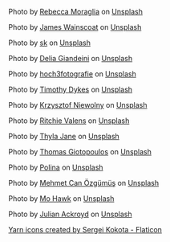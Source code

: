 Photo by <a href="https://unsplash.com/@rebeccamoraglia?utm_content=creditCopyText&utm_medium=referral&utm_source=unsplash">Rebecca Moraglia</a> on <a href="https://unsplash.com/photos/black-damselfly-perched-on-brown-plant-in-close-up-photography-during-daytime-QMBe1pqCa5w?utm_content=creditCopyText&utm_medium=referral&utm_source=unsplash">Unsplash</a>


Photo by <a href="https://unsplash.com/@tumbao1949?utm_content=creditCopyText&utm_medium=referral&utm_source=unsplash">James Wainscoat</a> on <a href="https://unsplash.com/photos/black-and-teal-dragonfly-tGFHDkOGvC0?utm_content=creditCopyText&utm_medium=referral&utm_source=unsplash">Unsplash</a>


Photo by <a href="https://unsplash.com/@rollelflex_graphy726?utm_content=creditCopyText&utm_medium=referral&utm_source=unsplash">sk</a> on <a href="https://unsplash.com/photos/black-dragonfly-perched-on-grass-bGhQK0_ROqE?utm_content=creditCopyText&utm_medium=referral&utm_source=unsplash">Unsplash</a>


Photo by <a href="https://unsplash.com/@dels?utm_content=creditCopyText&utm_medium=referral&utm_source=unsplash">Delia Giandeini</a> on <a href="https://unsplash.com/photos/black-and-white-dragonfly-on-white-background-BLd33TJ6bZ4?utm_content=creditCopyText&utm_medium=referral&utm_source=unsplash">Unsplash</a>

Photo by <a href="https://unsplash.com/@hoch3fotografie?utm_content=creditCopyText&utm_medium=referral&utm_source=unsplash">hoch3fotografie</a> on <a href="https://unsplash.com/photos/blue-damselfly-perched-on-green-leaf-in-close-up-photography-during-daytime-hysUqxXcQ-k?utm_content=creditCopyText&utm_medium=referral&utm_source=unsplash">Unsplash</a>

Photo by <a href="https://unsplash.com/@timothycdykes?utm_content=creditCopyText&utm_medium=referral&utm_source=unsplash">Timothy Dykes</a> on <a href="https://unsplash.com/photos/green-and-black-spider-web-8rN5z-2wGKs?utm_content=creditCopyText&utm_medium=referral&utm_source=unsplash">Unsplash</a>


Photo by <a href="https://unsplash.com/@epan5?utm_content=creditCopyText&utm_medium=referral&utm_source=unsplash">Krzysztof  Niewolny</a> on <a href="https://unsplash.com/photos/blue-damselfly-U8u9ILHKiFw?utm_content=creditCopyText&utm_medium=referral&utm_source=unsplash">Unsplash</a>


Photo by <a href="https://unsplash.com/@ritchievalens?utm_content=creditCopyText&utm_medium=referral&utm_source=unsplash">Ritchie Valens</a> on <a href="https://unsplash.com/photos/blue-dragonfly-on-white-flower-buds-EHw2peCqFOw?utm_content=creditCopyText&utm_medium=referral&utm_source=unsplash">Unsplash</a>
    
Photo by <a href="https://unsplash.com/@thyjane?utm_content=creditCopyText&utm_medium=referral&utm_source=unsplash">Thyla Jane</a> on <a href="https://unsplash.com/photos/dragonfly-perched-on-twig-yZfJUy6G-dg?utm_content=creditCopyText&utm_medium=referral&utm_source=unsplash">Unsplash</a>

Photo by <a href="https://unsplash.com/@joples?utm_content=creditCopyText&utm_medium=referral&utm_source=unsplash">Thomas Giotopoulos</a> on <a href="https://unsplash.com/photos/selective-focus-photography-of-yellow-dragonfly-0S1qMPpHbkE?utm_content=creditCopyText&utm_medium=referral&utm_source=unsplash">Unsplash</a>

Photo by <a href="https://unsplash.com/@sheylina?utm_content=creditCopyText&utm_medium=referral&utm_source=unsplash">Polina</a> on <a href="https://unsplash.com/photos/brown-dragonfly-perching-on-grass-6qPIYWp1pZI?utm_content=creditCopyText&utm_medium=referral&utm_source=unsplash">Unsplash</a>


Photo by <a href="https://unsplash.com/@canmehmet?utm_content=creditCopyText&utm_medium=referral&utm_source=unsplash">Mehmet Can Özgümüş</a> on <a href="https://unsplash.com/photos/a-dragonfly-sitting-on-top-of-a-piece-of-wood-IlIWIYe8mws?utm_content=creditCopyText&utm_medium=referral&utm_source=unsplash">Unsplash</a>
    

Photo by <a href="https://unsplash.com/@mohawkthailand?utm_content=creditCopyText&utm_medium=referral&utm_source=unsplash">Mo Hawk</a> on <a href="https://unsplash.com/photos/a-green-dragonfly-sitting-on-top-of-a-piece-of-wood-yCo0VrHl9V4?utm_content=creditCopyText&utm_medium=referral&utm_source=unsplash">Unsplash</a>
    
Photo by <a href="https://unsplash.com/@jda_buzz?utm_content=creditCopyText&utm_medium=referral&utm_source=unsplash">Julian Ackroyd</a> on <a href="https://unsplash.com/photos/blue-damselfly-perched-on-green-plant-during-daytime-ww3R4d9djPU?utm_content=creditCopyText&utm_medium=referral&utm_source=unsplash">Unsplash</a>
    
<a href="https://www.flaticon.com/free-icons/yarn" title="yarn icons">Yarn icons created by Sergei Kokota - Flaticon</a>